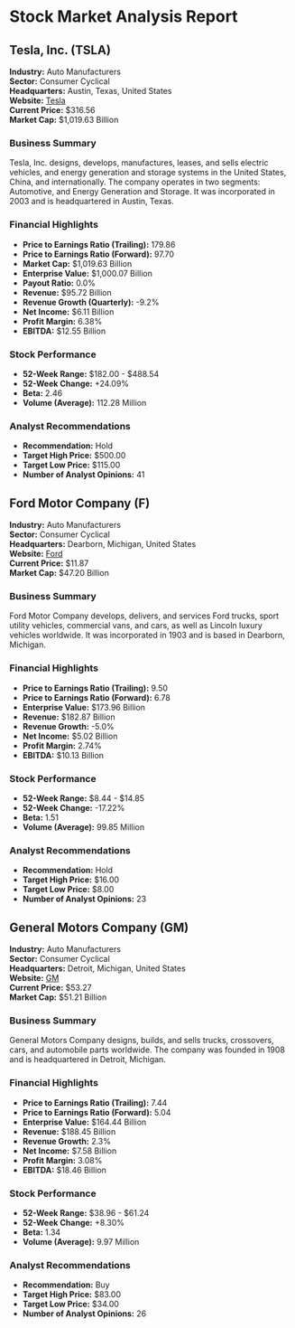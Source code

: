 # Stock Market Analysis Report

## Tesla, Inc. (TSLA)

**Industry:** Auto Manufacturers  
**Sector:** Consumer Cyclical  
**Headquarters:** Austin, Texas, United States  
**Website:** [Tesla](https://www.tesla.com)  
**Current Price:** $316.56  
**Market Cap:** $1,019.63 Billion  

### Business Summary
Tesla, Inc. designs, develops, manufactures, leases, and sells electric vehicles, and energy generation and storage systems in the United States, China, and internationally. The company operates in two segments: Automotive, and Energy Generation and Storage. It was incorporated in 2003 and is headquartered in Austin, Texas.

### Financial Highlights
- **Price to Earnings Ratio (Trailing):** 179.86  
- **Price to Earnings Ratio (Forward):** 97.70  
- **Market Cap:** $1,019.63 Billion  
- **Enterprise Value:** $1,000.07 Billion  
- **Payout Ratio:** 0.0%  
- **Revenue:** $95.72 Billion  
- **Revenue Growth (Quarterly):** -9.2%  
- **Net Income:** $6.11 Billion  
- **Profit Margin:** 6.38%  
- **EBITDA:** $12.55 Billion  

### Stock Performance
- **52-Week Range:** $182.00 - $488.54  
- **52-Week Change:** +24.09%  
- **Beta:** 2.46  
- **Volume (Average):** 112.28 Million  

### Analyst Recommendations
- **Recommendation:** Hold  
- **Target High Price:** $500.00  
- **Target Low Price:** $115.00  
- **Number of Analyst Opinions:** 41  

## Ford Motor Company (F)

**Industry:** Auto Manufacturers  
**Sector:** Consumer Cyclical  
**Headquarters:** Dearborn, Michigan, United States  
**Website:** [Ford](https://www.ford.com)  
**Current Price:** $11.87  
**Market Cap:** $47.20 Billion  

### Business Summary
Ford Motor Company develops, delivers, and services Ford trucks, sport utility vehicles, commercial vans, and cars, as well as Lincoln luxury vehicles worldwide. It was incorporated in 1903 and is based in Dearborn, Michigan.

### Financial Highlights
- **Price to Earnings Ratio (Trailing):** 9.50  
- **Price to Earnings Ratio (Forward):** 6.78  
- **Enterprise Value:** $173.96 Billion  
- **Revenue:** $182.87 Billion  
- **Revenue Growth:** -5.0%  
- **Net Income:** $5.02 Billion  
- **Profit Margin:** 2.74%  
- **EBITDA:** $10.13 Billion  

### Stock Performance
- **52-Week Range:** $8.44 - $14.85  
- **52-Week Change:** -17.22%  
- **Beta:** 1.51  
- **Volume (Average):** 99.85 Million  

### Analyst Recommendations
- **Recommendation:** Hold  
- **Target High Price:** $16.00  
- **Target Low Price:** $8.00  
- **Number of Analyst Opinions:** 23  

## General Motors Company (GM)

**Industry:** Auto Manufacturers  
**Sector:** Consumer Cyclical  
**Headquarters:** Detroit, Michigan, United States  
**Website:** [GM](https://www.gm.com)  
**Current Price:** $53.27  
**Market Cap:** $51.21 Billion  

### Business Summary
General Motors Company designs, builds, and sells trucks, crossovers, cars, and automobile parts worldwide. The company was founded in 1908 and is headquartered in Detroit, Michigan.

### Financial Highlights
- **Price to Earnings Ratio (Trailing):** 7.44  
- **Price to Earnings Ratio (Forward):** 5.04  
- **Enterprise Value:** $164.44 Billion  
- **Revenue:** $188.45 Billion  
- **Revenue Growth:** 2.3%  
- **Net Income:** $7.58 Billion  
- **Profit Margin:** 3.08%  
- **EBITDA:** $18.46 Billion  

### Stock Performance
- **52-Week Range:** $38.96 - $61.24  
- **52-Week Change:** +8.30%  
- **Beta:** 1.34  
- **Volume (Average):** 9.97 Million  

### Analyst Recommendations
- **Recommendation:** Buy  
- **Target High Price:** $83.00  
- **Target Low Price:** $34.00  
- **Number of Analyst Opinions:** 26  
